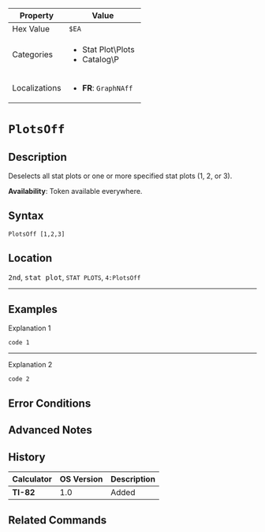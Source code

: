 | Property      | Value |
|---------------|-------|
| Hex Value     | `$EA`|
| Categories    | <ul><li>Stat Plot\Plots</li><li>Catalog\P</li></ul> |
| Localizations | <ul><li><b>FR</b>: `GraphNAff `</li></ul> |

# `PlotsOff `

## Description
Deselects all stat plots or one or more specified stat plots (1, 2, or 3).


<b>Availability</b>: Token available everywhere.

## Syntax
`PlotsOff [1,2,3]`

## Location
<kbd>2nd</kbd>, <kbd>stat plot</kbd>, `STAT PLOTS`, `4:PlotsOff`
<hr>

## Examples

Explanation 1
```ti-basic
code 1
```
---
Explanation 2
```ti-basic
code 2
```

## Error Conditions


## Advanced Notes


## History
| Calculator | OS Version | Description |
|------------|------------|-------------|
| <b>TI-82</b> | 1.0 | Added

## Related Commands

    